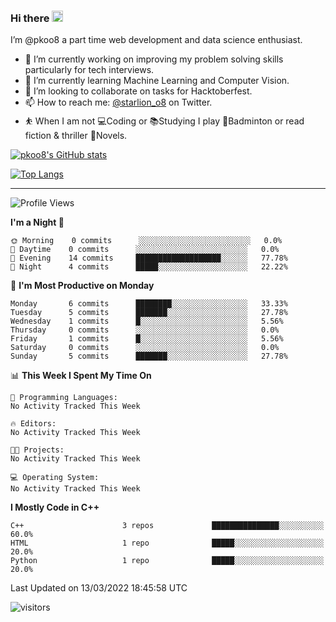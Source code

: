 ### Hi there <img src="https://media.giphy.com/media/hvRJCLFzcasrR4ia7z/giphy.gif" width="18">

 I’m @pkoo8 a part time web development and data science enthusiast. 
 
 
 - 🔭 I’m currently working on improving my problem solving skills particularly for tech interviews.
- 🌱 I’m currently learning Machine Learning and Computer Vision.
- 👯 I’m looking to collaborate on tasks for Hacktoberfest.
- 📫 How to reach me: [@starlion_o8](https://twitter.com/starlion_o8) on Twitter.
- ⛹️ When I am not 💻Coding or 📚Studying I play 🏸Badminton or read fiction & thriller 📖Novels.


[![pkoo8's GitHub stats](https://github-readme-stats.vercel.app/api?username=pkoo8&show_icons=true)](https://github.com/pkoo8)

[![Top Langs](https://github-readme-stats.vercel.app/api/top-langs/?username=pkoo8&langs_count=8&layout=compact)](https://github.com/pkoo8)

<hr>

<!--START_SECTION:waka-->
![Profile Views](http://img.shields.io/badge/Profile%20Views-0-blue)

**I'm a Night 🦉** 

```text
🌞 Morning    0 commits      ░░░░░░░░░░░░░░░░░░░░░░░░░   0.0% 
🌆 Daytime    0 commits      ░░░░░░░░░░░░░░░░░░░░░░░░░   0.0% 
🌃 Evening    14 commits     ███████████████████░░░░░░   77.78% 
🌙 Night      4 commits      █████░░░░░░░░░░░░░░░░░░░░   22.22%

```
📅 **I'm Most Productive on Monday** 

```text
Monday       6 commits      ████████░░░░░░░░░░░░░░░░░   33.33% 
Tuesday      5 commits      ███████░░░░░░░░░░░░░░░░░░   27.78% 
Wednesday    1 commits      █░░░░░░░░░░░░░░░░░░░░░░░░   5.56% 
Thursday     0 commits      ░░░░░░░░░░░░░░░░░░░░░░░░░   0.0% 
Friday       1 commits      █░░░░░░░░░░░░░░░░░░░░░░░░   5.56% 
Saturday     0 commits      ░░░░░░░░░░░░░░░░░░░░░░░░░   0.0% 
Sunday       5 commits      ███████░░░░░░░░░░░░░░░░░░   27.78%

```


📊 **This Week I Spent My Time On** 

```text
💬 Programming Languages: 
No Activity Tracked This Week

🔥 Editors: 
No Activity Tracked This Week

🐱‍💻 Projects: 
No Activity Tracked This Week

💻 Operating System: 
No Activity Tracked This Week

```

**I Mostly Code in C++** 

```text
C++                      3 repos             ███████████████░░░░░░░░░░   60.0% 
HTML                     1 repo              █████░░░░░░░░░░░░░░░░░░░░   20.0% 
Python                   1 repo              █████░░░░░░░░░░░░░░░░░░░░   20.0%

```



 Last Updated on 13/03/2022 18:45:58 UTC
<!--END_SECTION:waka-->

![visitors](https://visitor-badge.laobi.icu/badge?page_id=pkoo8.pkoo8)

<!---
pkoo8/pkoo8 is a ✨ special ✨ repository because its `README.md` (this file) appears on your GitHub profile.
You can click the Preview link to take a look at your changes.
--->
